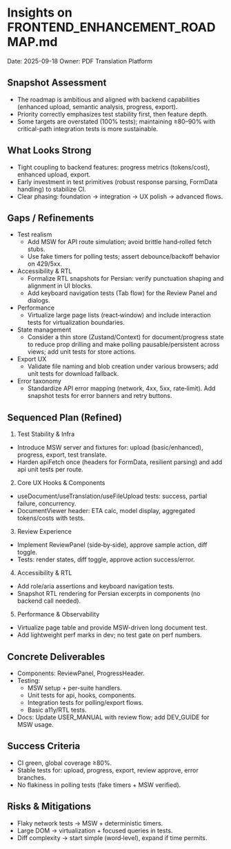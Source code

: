 # Insights on FRONTEND_ENHANCEMENT_ROADMAP.md

Date: 2025-09-18
Owner: PDF Translation Platform

## Snapshot Assessment
- The roadmap is ambitious and aligned with backend capabilities (enhanced upload, semantic analysis, progress, export).
- Priority correctly emphasizes test stability first, then feature depth.
- Some targets are overstated (100% tests); maintaining ≥80–90% with critical-path integration tests is more sustainable.

## What Looks Strong
- Tight coupling to backend features: progress metrics (tokens/cost), enhanced upload, export.
- Early investment in test primitives (robust response parsing, FormData handling) to stabilize CI.
- Clear phasing: foundation → integration → UX polish → advanced flows.

## Gaps / Refinements
- Test realism
  - Add MSW for API route simulation; avoid brittle hand‑rolled fetch stubs.
  - Use fake timers for polling tests; assert debounce/backoff behavior on 429/5xx.
- Accessibility & RTL
  - Formalize RTL snapshots for Persian: verify punctuation shaping and alignment in UI blocks.
  - Add keyboard navigation tests (Tab flow) for the Review Panel and dialogs.
- Performance
  - Virtualize large page lists (react‑window) and include interaction tests for virtualization boundaries.
- State management
  - Consider a thin store (Zustand/Context) for document/progress state to reduce prop drilling and make polling pausable/persistent across views; add unit tests for store actions.
- Export UX
  - Validate file naming and blob creation under various browsers; add unit tests for download fallback.
- Error taxonomy
  - Standardize API error mapping (network, 4xx, 5xx, rate‑limit). Add snapshot tests for error banners and retry buttons.

## Sequenced Plan (Refined)
1) Test Stability & Infra
- Introduce MSW server and fixtures for: upload (basic/enhanced), progress, export, test translate.
- Harden apiFetch once (headers for FormData, resilient parsing) and add api unit tests per route.

2) Core UX Hooks & Components
- useDocument/useTranslation/useFileUpload tests: success, partial failure, concurrency.
- DocumentViewer header: ETA calc, model display, aggregated tokens/costs with tests.

3) Review Experience
- Implement ReviewPanel (side‑by‑side), approve sample action, diff toggle.
- Tests: render states, diff toggle, approve action success/error.

4) Accessibility & RTL
- Add role/aria assertions and keyboard navigation tests.
- Snapshot RTL rendering for Persian excerpts in components (no backend call needed).

5) Performance & Observability
- Virtualize page table and provide MSW-driven long document test.
- Add lightweight perf marks in dev; no test gate on perf numbers.

## Concrete Deliverables
- Components: ReviewPanel, ProgressHeader.
- Testing:
  - MSW setup + per-suite handlers.
  - Unit tests for api, hooks, components.
  - Integration tests for polling/export flows.
  - Basic a11y/RTL tests.
- Docs: Update USER_MANUAL with review flow; add DEV_GUIDE for MSW usage.

## Success Criteria
- CI green, global coverage ≥80%.
- Stable tests for: upload, progress, export, review approve, error branches.
- No flakiness in polling tests (fake timers + MSW verified).

## Risks & Mitigations
- Flaky network tests → MSW + deterministic timers.
- Large DOM → virtualization + focused queries in tests.
- Diff complexity → start simple (word‑level), expand if time permits.

